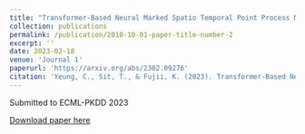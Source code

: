 ```yaml
---
title: "Transformer-Based Neural Marked Spatio Temporal Point Process Model for Football Match Events Analysis"
collection: publications
permalink: /publication/2010-10-01-paper-title-number-2
excerpt: ''
date: 2023-02-18
venue: 'Journal 1'
paperurl: 'https://arxiv.org/abs/2302.09276'
citation: 'Yeung, C., Sit, T., & Fujii, K. (2023). Transformer-Based Neural Marked Spatio Temporal Point Process Model for Football Match Events Analysis. arXiv preprint arXiv:2302.09276.'
---
```

Submitted to ECML-PKDD 2023

[Download paper here](https://arxiv.org/abs/2302.09276)

<!-- Recommended citation: Your Name, You. (2010). "Paper Title Number 2." <i>Journal 1</i>. 1(2). -->
